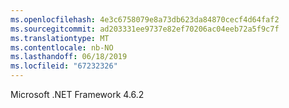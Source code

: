 ```yaml
---
ms.openlocfilehash: 4e3c6758079e8a73db623da84870cecf4d64faf2
ms.sourcegitcommit: ad203331ee9737e82ef70206ac04eeb72a5f9c7f
ms.translationtype: MT
ms.contentlocale: nb-NO
ms.lasthandoff: 06/18/2019
ms.locfileid: "67232326"
---
```

Microsoft .NET Framework 4.6.2